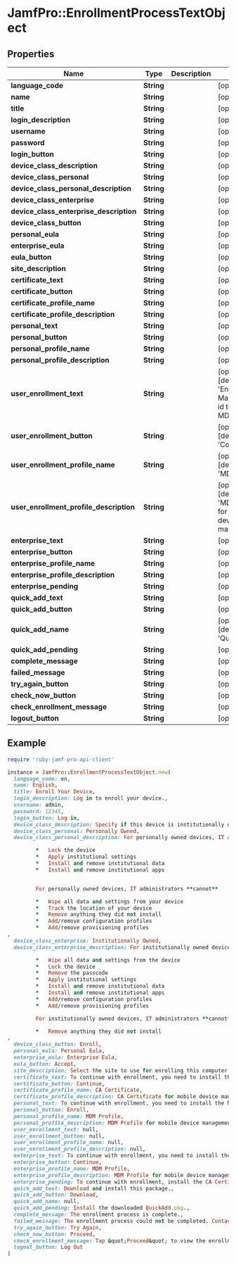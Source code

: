 # JamfPro::EnrollmentProcessTextObject

## Properties

| Name | Type | Description | Notes |
| ---- | ---- | ----------- | ----- |
| **language_code** | **String** |  | [optional] |
| **name** | **String** |  | [optional] |
| **title** | **String** |  | [optional] |
| **login_description** | **String** |  | [optional] |
| **username** | **String** |  | [optional] |
| **password** | **String** |  | [optional] |
| **login_button** | **String** |  | [optional] |
| **device_class_description** | **String** |  | [optional] |
| **device_class_personal** | **String** |  | [optional] |
| **device_class_personal_description** | **String** |  | [optional] |
| **device_class_enterprise** | **String** |  | [optional] |
| **device_class_enterprise_description** | **String** |  | [optional] |
| **device_class_button** | **String** |  | [optional] |
| **personal_eula** | **String** |  | [optional] |
| **enterprise_eula** | **String** |  | [optional] |
| **eula_button** | **String** |  | [optional] |
| **site_description** | **String** |  | [optional] |
| **certificate_text** | **String** |  | [optional] |
| **certificate_button** | **String** |  | [optional] |
| **certificate_profile_name** | **String** |  | [optional] |
| **certificate_profile_description** | **String** |  | [optional] |
| **personal_text** | **String** |  | [optional] |
| **personal_button** | **String** |  | [optional] |
| **personal_profile_name** | **String** |  | [optional] |
| **personal_profile_description** | **String** |  | [optional] |
| **user_enrollment_text** | **String** |  | [optional][default to &#39;Enter your Managed Apple id to install the MDM Profile.&#39;] |
| **user_enrollment_button** | **String** |  | [optional][default to &#39;Continue&#39;] |
| **user_enrollment_profile_name** | **String** |  | [optional][default to &#39;MDM Profile&#39;] |
| **user_enrollment_profile_description** | **String** |  | [optional][default to &#39;MDM Profile for mobile device management&#39;] |
| **enterprise_text** | **String** |  | [optional] |
| **enterprise_button** | **String** |  | [optional] |
| **enterprise_profile_name** | **String** |  | [optional] |
| **enterprise_profile_description** | **String** |  | [optional] |
| **enterprise_pending** | **String** |  | [optional] |
| **quick_add_text** | **String** |  | [optional] |
| **quick_add_button** | **String** |  | [optional] |
| **quick_add_name** | **String** |  | [optional][default to &#39;QuickAdd.pkg&#39;] |
| **quick_add_pending** | **String** |  | [optional] |
| **complete_message** | **String** |  | [optional] |
| **failed_message** | **String** |  | [optional] |
| **try_again_button** | **String** |  | [optional] |
| **check_now_button** | **String** |  | [optional] |
| **check_enrollment_message** | **String** |  | [optional] |
| **logout_button** | **String** |  | [optional] |

## Example

```ruby
require 'ruby-jamf-pro-api-client'

instance = JamfPro::EnrollmentProcessTextObject.new(
  language_code: en,
  name: English,
  title: Enroll Your Device,
  login_description: Log in to enroll your device.,
  username: admin,
  password: 12345,
  login_button: Log in,
  device_class_description: Specify if this device is institutionally owned or personally owned.,
  device_class_personal: Personally Owned,
  device_class_personal_description: For personally owned devices, IT administrators **can**

         *   Lock the device
         *   Apply institutional settings
         *   Install and remove institutional data
         *   Install and remove institutional apps


         For personally owned devices, IT administrators **cannot**

         *   Wipe all data and settings from your device
         *   Track the location of your device
         *   Remove anything they did not install
         *   Add/remove configuration profiles
         *   Add/remove provisioning profiles
,
  device_class_enterprise: Institutionally Owned,
  device_class_enterprise_description: For institutionally owned devices, IT administrators **can**

         *   Wipe all data and settings from the device
         *   Lock the device
         *   Remove the passcode
         *   Apply institutional settings
         *   Install and remove institutional data
         *   Install and remove institutional apps
         *   Add/remove configuration profiles
         *   Add/remove provisioning profiles

         For institutionally owned devices, IT administrators **cannot**:

         *   Remove anything they did not install
,
  device_class_button: Enroll,
  personal_eula: Personal Eula,
  enterprise_eula: Enterprise Eula,
  eula_button: Accept,
  site_description: Select the site to use for enrolling this computer or mobile device.,
  certificate_text: To continue with enrollment, you need to install the CA certificate for your organization.,
  certificate_button: Continue,
  certificate_profile_name: CA Certificate,
  certificate_profile_description: CA Certificate for mobile device management,
  personal_text: To continue with enrollment, you need to install the MDM profile.,
  personal_button: Enroll,
  personal_profile_name: MDM Profile,
  personal_profile_description: MDM Profile for mobile device management,
  user_enrollment_text: null,
  user_enrollment_button: null,
  user_enrollment_profile_name: null,
  user_enrollment_profile_description: null,
  enterprise_text: To continue with enrollment, you need to install the MDM profile for your organization.,
  enterprise_button: Continue,
  enterprise_profile_name: MDM Profile,
  enterprise_profile_description: MDM Profile for mobile device management,
  enterprise_pending: To continue with enrollment, install the CA Certificate and MDM Profile that were downloaded to your computer.,
  quick_add_text: Download and install this package.,
  quick_add_button: Download,
  quick_add_name: null,
  quick_add_pending: Install the downloaded QuickAdd.pkg.,
  complete_message: The enrollment process is complete.,
  failed_message: The enrollment process could not be completed. Contact your IT administrator.,
  try_again_button: Try Again,
  check_now_button: Proceed,
  check_enrollment_message: Tap &quot;Proceed&quot; to view the enrollment status for this device.,
  logout_button: Log Out
)
```

